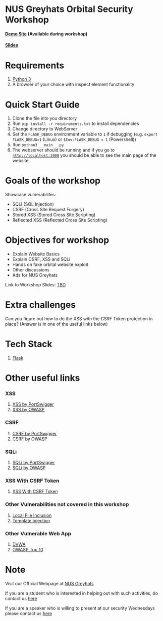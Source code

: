 # NUS Greyhats Orbital Security Workshop

#### [Demo Site](https://orbital.nusgreyhats.org/) (Available during workshop)
#### [Slides](https://drive.google.com/file/d/1Qbr6GLvqttQXmCQl4WKNFFiPIh7E83JE/view?usp=sharing)

# Requirements

1. [Python 3](https://www.python.org/downloads/)
1. A browser of your choice with inspect element functionality

# Quick Start Guide

1. Clone the file into you directory
1. Run `pip install -r requirements.txt` to install dependencies
1. Change directory to WebServer
1. Set the `FLASK_DEBUG` environment variable to `1` if debugging (e.g. `export FLASK_DEBUG=1` (Linux) or `$Env:FLASK_DEBUG = 1` (Powershell))
1. Run `python3 __main__.py`
1. The webserver should be running and if you go to [`http://localhost:3000`](http://localhost:3000) you should be able to see the main page of the website.

# Goals of the workshop

Showcase vulnerabilites:

- SQLI (SQL Injection)
- CSRF (Cross Site Request Forgery)
- Stored XSS (Stored Cross Site Scripting)
- Reflected XSS (Reflected Cross Site Scripting)

# Objectives for workshop

- Explain Website Basics
- Explain CSRF, XSS and SQLi
- Hands on fake orbital website exploit
- Other discussions
- Ads for NUS Greyhats

Link to Workshop Slides: [TBD]()

# Extra challenges

Can you figure out how to do the XSS with the CSRF Token protection in place?
(Answer is in one of the useful links below)

# Tech Stack

1. [Flask](https://flask.palletsprojects.com/en/1.1.x/)

# Other useful links

### XSS

1. [XSS by PortSwigger](https://portswigger.net/web-security/cross-site-scripting)
1. [XSS by OWASP](https://owasp.org/www-community/attacks/xss/)

### CSRF

1. [CSRF by PortSwigger](https://portswigger.net/web-security/csrf)
1. [CSRF by OWASP](https://owasp.org/www-community/attacks/csrf)

### SQLi

1. [SQLi by PortSwigger](https://portswigger.net/web-security/sql-injection)
1. [SQLi by OWASP](https://owasp.org/www-community/attacks/SQL_Injection)

### XSS With CSRF Token
1. [XSS With CSRF Token](https://www.doyler.net/security-not-included/xss-attack-chain)

### Other Vulnerabilities not covered in this workshop

1. [Local File Inclusion](https://www.offensive-security.com/metasploit-unleashed/file-inclusion-vulnerabilities)
1. [Template injection](https://portswigger.net/research/server-side-template-injection)

### Other Vulnerable Web App

1. [DVWA](https://dvwa.co.uk/)
1. [OWASP Top 10](https://application.security/free/owasp-top-10)


# Note
Visit our Official Webpage at [NUS Greyhats](https://nusgreyhats.org/)

If you are a student who is interested in helping out with such activities, do contact us [here](mailto:contact@nusgreyhats.org)

If you are a speaker who is willing to present at our security Wednesdays please contact us [here](mailto:contact@nusgreyhats.org)
